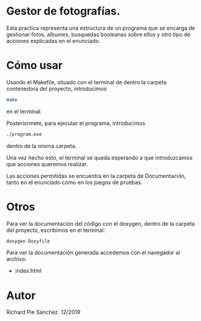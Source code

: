 # Gestor de fotografías.

Esta practica representa una estructura de un programa que se encarga de gestionar fotos, albumes, busquedas booleanas sobre ellos y otro tipo de acciones explicadas en el enunciado.

# Cómo usar

Usando el Makefile, situado con el terminal de dentro la carpeta contenedora del proyecto, introducimos 
```bash
make
```
en el terminal.

Posteriormete, para ejecutar el programa, introducimos 

```bash
./program.exe 
```
dentro de la misma carpeta.

Una vez hecho esto, el terminal se queda esperando a que introduzcamos que acciones queremos realizar.

Las acciones permitidas se encuentra en la carpeta de Documentación, tanto en el enunciado cómo en los juegos de pruebas.


# Otros

Para ver la documentación del código con el doxygen, dentro de la carpeta del proyecto, escribimos en el terminal:
 
```bash
doxygen Doxyfile
```

Para ver la documentación generada accedemos con el navegador al archivo:

- index.html

# Autor

Richard Pie Sánchez. 12/2019

